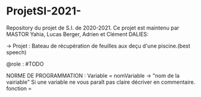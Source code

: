 # ProjetSI-2021-
Repository du projet de S.I. de 2020-2021.
Ce projet est maintenu par MASTOR Yahia, Lucas Berger, Adrien et Clément DALIES:

-> Projet : Bateau de récupération de feuilles aux deçu d'une piscine.(best speech)

@role :
#TODO

NORME DE PROGRAMMATION :
Variable = nomVariable -> "nom de la vairiable"       Si une variable ne vous paraît pas claire décriver en commentaire.
fonction = 

